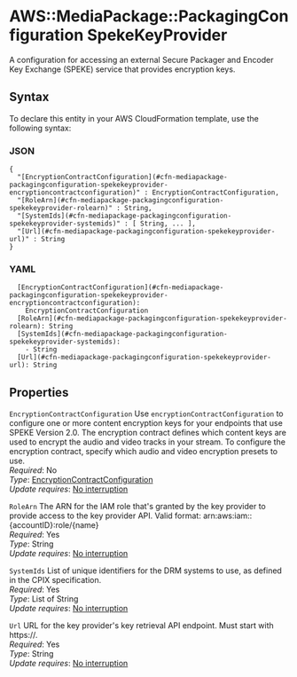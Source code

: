 # AWS::MediaPackage::PackagingConfiguration SpekeKeyProvider<a name="aws-properties-mediapackage-packagingconfiguration-spekekeyprovider"></a>

A configuration for accessing an external Secure Packager and Encoder Key Exchange \(SPEKE\) service that provides encryption keys\.

## Syntax<a name="aws-properties-mediapackage-packagingconfiguration-spekekeyprovider-syntax"></a>

To declare this entity in your AWS CloudFormation template, use the following syntax:

### JSON<a name="aws-properties-mediapackage-packagingconfiguration-spekekeyprovider-syntax.json"></a>

```
{
  "[EncryptionContractConfiguration](#cfn-mediapackage-packagingconfiguration-spekekeyprovider-encryptioncontractconfiguration)" : EncryptionContractConfiguration,
  "[RoleArn](#cfn-mediapackage-packagingconfiguration-spekekeyprovider-rolearn)" : String,
  "[SystemIds](#cfn-mediapackage-packagingconfiguration-spekekeyprovider-systemids)" : [ String, ... ],
  "[Url](#cfn-mediapackage-packagingconfiguration-spekekeyprovider-url)" : String
}
```

### YAML<a name="aws-properties-mediapackage-packagingconfiguration-spekekeyprovider-syntax.yaml"></a>

```
  [EncryptionContractConfiguration](#cfn-mediapackage-packagingconfiguration-spekekeyprovider-encryptioncontractconfiguration): 
    EncryptionContractConfiguration
  [RoleArn](#cfn-mediapackage-packagingconfiguration-spekekeyprovider-rolearn): String
  [SystemIds](#cfn-mediapackage-packagingconfiguration-spekekeyprovider-systemids): 
    - String
  [Url](#cfn-mediapackage-packagingconfiguration-spekekeyprovider-url): String
```

## Properties<a name="aws-properties-mediapackage-packagingconfiguration-spekekeyprovider-properties"></a>

`EncryptionContractConfiguration`  <a name="cfn-mediapackage-packagingconfiguration-spekekeyprovider-encryptioncontractconfiguration"></a>
Use `encryptionContractConfiguration` to configure one or more content encryption keys for your endpoints that use SPEKE Version 2\.0\. The encryption contract defines which content keys are used to encrypt the audio and video tracks in your stream\. To configure the encryption contract, specify which audio and video encryption presets to use\.  
*Required*: No  
*Type*: [EncryptionContractConfiguration](aws-properties-mediapackage-packagingconfiguration-encryptioncontractconfiguration.md)  
*Update requires*: [No interruption](https://docs.aws.amazon.com/AWSCloudFormation/latest/UserGuide/using-cfn-updating-stacks-update-behaviors.html#update-no-interrupt)

`RoleArn`  <a name="cfn-mediapackage-packagingconfiguration-spekekeyprovider-rolearn"></a>
The ARN for the IAM role that's granted by the key provider to provide access to the key provider API\. Valid format: arn:aws:iam::\{accountID\}:role/\{name\}   
*Required*: Yes  
*Type*: String  
*Update requires*: [No interruption](https://docs.aws.amazon.com/AWSCloudFormation/latest/UserGuide/using-cfn-updating-stacks-update-behaviors.html#update-no-interrupt)

`SystemIds`  <a name="cfn-mediapackage-packagingconfiguration-spekekeyprovider-systemids"></a>
List of unique identifiers for the DRM systems to use, as defined in the CPIX specification\.  
*Required*: Yes  
*Type*: List of String  
*Update requires*: [No interruption](https://docs.aws.amazon.com/AWSCloudFormation/latest/UserGuide/using-cfn-updating-stacks-update-behaviors.html#update-no-interrupt)

`Url`  <a name="cfn-mediapackage-packagingconfiguration-spekekeyprovider-url"></a>
URL for the key provider's key retrieval API endpoint\. Must start with https://\.  
*Required*: Yes  
*Type*: String  
*Update requires*: [No interruption](https://docs.aws.amazon.com/AWSCloudFormation/latest/UserGuide/using-cfn-updating-stacks-update-behaviors.html#update-no-interrupt)